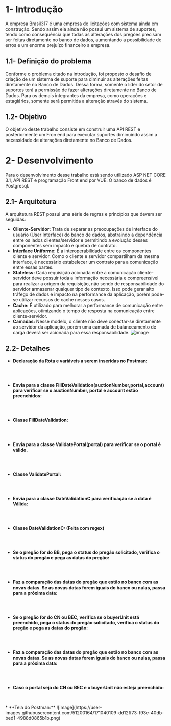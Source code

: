 # 1- Introdução
A empresa Brasil317 é uma empresa de licitações com sistema ainda em construção. Sendo assim ela ainda não possui um sistema de suportes, tendo como consequência que todas as alterações dos pregões precisam ser feitas diretamente no banco de dados, aumentando a possibilidade de erros e um enorme prejuízo financeiro a empresa.
## 1.1- Definição do problema
Conforme o problema citado na introdução, foi proposto o desafio de criação de um sistema de suporte para diminuir as alterações feitas diretamente no Banco de Dados. Dessa forma, somente o líder do setor de suportes terá a permissão de fazer alterações diretamente no Banco de Dados. Para os demais integrantes da empresa, como operações e estagiários, somente será permitida a alteração através do sistema.
## 1.2- Objetivo
O objetivo deste trabalho consiste em construir uma API REST e posteriormente um Fron end para executar suportes diminuindo assim a necessidade de alterações diretamente no Banco de Dados.
# 2- Desenvolvimento
Para o desenvolvimento desse trabalho está sendo utilizado ASP NET CORE 3.1, API REST e programação Front end por VUE. O banco de dados é Postgresql.
## 2.1- Arquitetura
A arquitetura REST possui uma série de regras e princípios que devem ser seguidas:
* **Cliente-Servidor:** Trata de separar as preocupações de interface do usuário (User Interface) do banco de dados, abstraindo a dependência entre os lados clientes/servidor e permitindo a evolução desses componentes sem impacto e quebra de contrato.
* **Interface Uniforme:** É a interoperabilidade entre os componentes cliente e servidor. Como o cliente e servidor compartilham da mesma interface, é necessário estabelecer um contrato para a comunicação entre essas partes.
* **Stateless:** Cada requisição acionada entre a comunicação cliente-servidor deve possuir toda a informação necessária e compreensível para realizar a origem da requisição, não sendo de responsabilidade do servidor armazenar qualquer tipo de contexto. Isso pode gerar alto tráfego de dados e impacto na performance da aplicação, porém pode-se utilizar recursos de cache nesses casos.
* **Cache:** É utilizado para melhorar a performance de comunicação entre aplicações, otimizando o tempo de resposta na comunicação entre cliente-servidor.
* **Camadas:** Nesse modelo, o cliente não deve conectar-se diretamente ao servidor da aplicação, porém uma camada de balanceamento de carga deverá ser acionada para essa responsabilidade.
![image](https://user-images.githubusercontent.com/51200164/171039474-1a83ebe1-d8df-4288-b37c-f886d648c597.png)
## 2.2- Detalhes
* **Declaração da Rota e variáveis a serem inseridas no Postman:**
```c#

```
<br>

* **Envia para a classe FillDateValidation(auctionNumber,portal,account) para verificar se o auctionNumber, portal e account estão preenchidos:**
```c#

```
<br>

* **Classe FillDateValidation:**
```c#

```
<br>

* **Envia para a classe ValidatePortal(portal) para verificar se o portal é válido.**
```c#

```
<br>

* **Classe ValidatePortal:**
```c#

```
<br>

* **Envia para a classe DateValidationC para verificação se a data é Válida:**
```c#

```
<br>

* **Classe DateValidationC: (Feita com regex)**
```c#

```
<br>

* **Se o pregão for do BB, pega o status do pregão solicitado, verifica o status do pregão e pega as datas do pregão:**
```c#

```
<br>

* **Faz a comparação das datas do pregão que estão no banco com as novas datas. Se as novas datas forem iguais do banco ou nulas, passa para a próxima data:**
```c#

```
<br>

* **Se o pregão for do CN ou BEC, verifica se o buyerUnit está preenchido, pega o status do pregão solicitado, verifica o status do pregão e pega as datas do pregão:**
```c#

```
<br>

* **Faz a comparação das datas do pregão que estão no banco com as novas datas. Se as novas datas forem iguais do banco ou nulas, passa para a próxima data:**
```c#

```
<br>

* **Caso o portal seja do CN ou BEC e o buyerUnit não esteja preenchido:**
```c#

```
<br>
* **Tela do Postman:**
![image](https://user-images.githubusercontent.com/51200164/171040109-dd12ff73-f93e-40db-bed1-4988d0865b1b.png)

